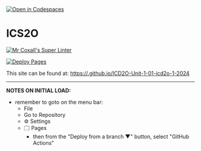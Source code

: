[![Open in Codespaces](https://classroom.github.com/assets/launch-codespace-2972f46106e565e64193e422d61a12cf1da4916b45550586e14ef0a7c637dd04.svg)](https://classroom.github.com/open-in-codespaces?assignment_repo_id=18088582)
# ICS2O


[![Mr Coxall's Super Linter](https://github.com//ICD2O-Unit-1-01-icd2o-1-2024/workflows/Mr%20Coxall's%20Super%20Linter/badge.svg)](https://github.com//ICD2O-Unit-1-01-icd2o-1-2024/actions)

[![Deploy Pages](https://github.com//ICD2O-Unit-1-01-icd2o-1-2024/workflows/Deploy%20Pages/badge.svg)](https://github.com//ICD2O-Unit-1-01-icd2o-1-2024/actions)

This site can be found at: [https://.github.io/ICD2O-Unit-1-01-icd2o-1-2024](https://.github.io/ICD2O-Unit-1-01-icd2o-1-2024)

---

**NOTES ON INITIAL LOAD:**
- remember to goto on the menu bar:
  - File
  - Go to Repository
  - ⚙ Settings
  - 🗔 Pages
    - then from the "Deploy from a branch ▼" button, select "GitHub Actions"
